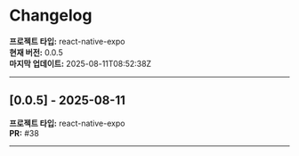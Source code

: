 # Changelog

**프로젝트 타입:** react-native-expo  
**현재 버전:** 0.0.5  
**마지막 업데이트:** 2025-08-11T08:52:38Z  

---

## [0.0.5] - 2025-08-11

**프로젝트 타입:** react-native-expo  
**PR:** #38  

---

